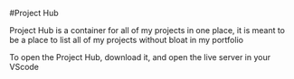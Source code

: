 #Project Hub

Project Hub is a container for all of my projects in one place, it is meant to be a place to list all of my projects without bloat in my portfolio

To open the Project Hub, download it, and open the live server in your VScode